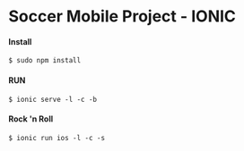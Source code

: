 Soccer Mobile Project - IONIC
===============================

#### Install

```shell
$ sudo npm install
```

#### RUN

```shell
$ ionic serve -l -c -b
```

#### Rock 'n Roll

```shell
$ ionic run ios -l -c -s
```